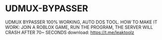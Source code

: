 # UDMUX-BYPASSER
UDMUX BYPASSER
100% WORKING, AUTO DOS TOOL.
HOW TO MAKE IT WORK: JOIN A ROBLOX GAME, RUN THE PROGRAM, THE SERVER WILL CRASH AFTER 70~ SECONDS
download: https://t.me/leaktoolz
